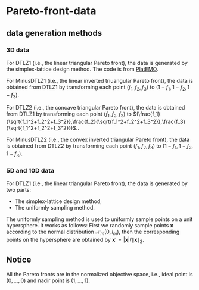 # Pareto-front-data

## data generation methods

### 3D data
For DTLZ1 (i.e., the linear triangular Pareto front), the data is generated by the simplex-lattice design method. The code is from [PlatEMO](https://github.com/BIMK/PlatEMO/).

For MinusDTLZ1 (i.e., the linear inverted triuangular Pareto front), the data is obtained from DTLZ1 by transforming each point $(f_1,f_2,f_3)$ to $(1-f_1,1-f_2,1-f_3)$.

For DTLZ2 (i.e., the concave triangular Pareto front), the data is obtained from DTLZ1 by transforming each point $(f_1,f_2,f_3)$ to $(\frac{f_1}{\sqrt{f_1^2+f_2^2+f_3^2}},\frac{f_2}{\sqrt{f_1^2+f_2^2+f_3^2}},\frac{f_3}{\sqrt{f_1^2+f_2^2+f_3^2}})$..

For MinusDTLZ2 (i.e., the convex inverted triangular Pareto front), the data is obtained from DTLZ2 by transforming each point $(f_1,f_2,f_3)$ to $(1-f_1,1-f_2,1-f_3)$.


### 5D and 10D data
For DTLZ1 (i.e., the linear triangular Pareto front), the data is generated by two parts:
- The simplex-lattice design method;
- The uniformly sampling method.

The uniformly sampling method is used to uniformly sample points on a unit hypersphere. It works as follows: First we randomly sample points $\mathbf{x}$ according to the normal distribution $\mathcal{N}_m(0,I_m)$, then the corresponding points on the hypersphere are obtained by $\mathbf{x}' = |\mathbf{x}|/\left \| \mathbf{x} \right \|_2$.

## Notice
All the Pareto fronts are in the normalized objective space, i.e., ideal point is $(0,...,0)$ and nadir point is $(1,...,1)$.
